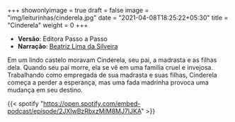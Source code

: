 +++
showonlyimage = true
draft = false
image = "img/leiturinhas/cinderela.jpg"
date = "2021-04-08T18:25:22+05:30"
title = "Cinderela"
weight = 0
+++
 
- **Versão**: Editora Passo a Passo
- **Narração**: [Beatriz Lima da Silveira](../../about/)
<!--more-->

Em um lindo castelo moravam Cinderela, seu pai, a madrasta e as filhas dela. Quando seu pai morre, ela se vê em uma família cruel e invejosa. Trabalhando como empregada de sua madrasta e suas filhas, Cinderela começa a perder a esperança, mas uma fada madrinha provoca uma mudança em seu destino.

{{< spotify "https://open.spotify.com/embed-podcast/episode/2JXlwBzRbxzMiM8MJ7lJKA" >}}
